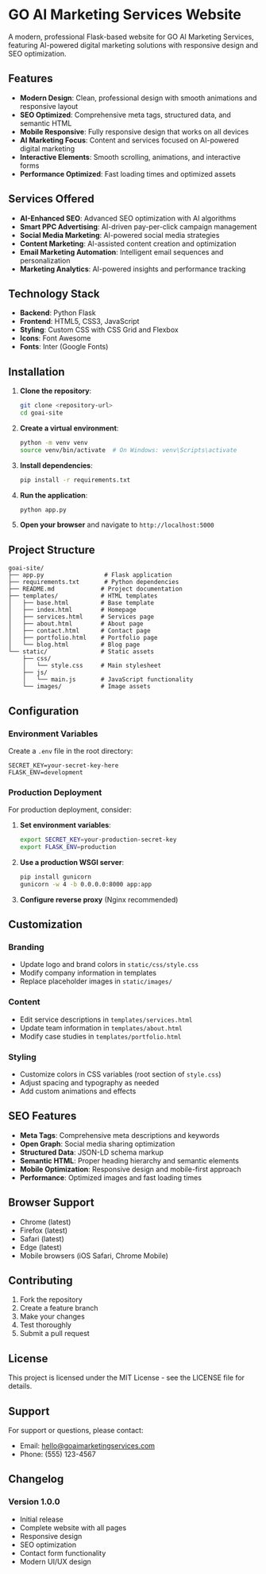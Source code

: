 # GO AI Marketing Services Website

A modern, professional Flask-based website for GO AI Marketing Services, featuring AI-powered digital marketing solutions with responsive design and SEO optimization.

## Features

- **Modern Design**: Clean, professional design with smooth animations and responsive layout
- **SEO Optimized**: Comprehensive meta tags, structured data, and semantic HTML
- **Mobile Responsive**: Fully responsive design that works on all devices
- **AI Marketing Focus**: Content and services focused on AI-powered digital marketing
- **Interactive Elements**: Smooth scrolling, animations, and interactive forms
- **Performance Optimized**: Fast loading times and optimized assets

## Services Offered

- **AI-Enhanced SEO**: Advanced SEO optimization with AI algorithms
- **Smart PPC Advertising**: AI-driven pay-per-click campaign management
- **Social Media Marketing**: AI-powered social media strategies
- **Content Marketing**: AI-assisted content creation and optimization
- **Email Marketing Automation**: Intelligent email sequences and personalization
- **Marketing Analytics**: AI-powered insights and performance tracking

## Technology Stack

- **Backend**: Python Flask
- **Frontend**: HTML5, CSS3, JavaScript
- **Styling**: Custom CSS with CSS Grid and Flexbox
- **Icons**: Font Awesome
- **Fonts**: Inter (Google Fonts)

## Installation

1. **Clone the repository**:
   ```bash
   git clone <repository-url>
   cd goai-site
   ```

2. **Create a virtual environment**:
   ```bash
   python -m venv venv
   source venv/bin/activate  # On Windows: venv\Scripts\activate
   ```

3. **Install dependencies**:
   ```bash
   pip install -r requirements.txt
   ```

4. **Run the application**:
   ```bash
   python app.py
   ```

5. **Open your browser** and navigate to `http://localhost:5000`

## Project Structure

```
goai-site/
├── app.py                 # Flask application
├── requirements.txt       # Python dependencies
├── README.md             # Project documentation
├── templates/            # HTML templates
│   ├── base.html         # Base template
│   ├── index.html        # Homepage
│   ├── services.html     # Services page
│   ├── about.html        # About page
│   ├── contact.html      # Contact page
│   ├── portfolio.html    # Portfolio page
│   └── blog.html         # Blog page
└── static/               # Static assets
    ├── css/
    │   └── style.css     # Main stylesheet
    ├── js/
    │   └── main.js       # JavaScript functionality
    └── images/           # Image assets
```

## Configuration

### Environment Variables

Create a `.env` file in the root directory:

```env
SECRET_KEY=your-secret-key-here
FLASK_ENV=development
```

### Production Deployment

For production deployment, consider:

1. **Set environment variables**:
   ```bash
   export SECRET_KEY=your-production-secret-key
   export FLASK_ENV=production
   ```

2. **Use a production WSGI server**:
   ```bash
   pip install gunicorn
   gunicorn -w 4 -b 0.0.0.0:8000 app:app
   ```

3. **Configure reverse proxy** (Nginx recommended)

## Customization

### Branding
- Update logo and brand colors in `static/css/style.css`
- Modify company information in templates
- Replace placeholder images in `static/images/`

### Content
- Edit service descriptions in `templates/services.html`
- Update team information in `templates/about.html`
- Modify case studies in `templates/portfolio.html`

### Styling
- Customize colors in CSS variables (root section of `style.css`)
- Adjust spacing and typography as needed
- Add custom animations and effects

## SEO Features

- **Meta Tags**: Comprehensive meta descriptions and keywords
- **Open Graph**: Social media sharing optimization
- **Structured Data**: JSON-LD schema markup
- **Semantic HTML**: Proper heading hierarchy and semantic elements
- **Mobile Optimization**: Responsive design and mobile-first approach
- **Performance**: Optimized images and fast loading times

## Browser Support

- Chrome (latest)
- Firefox (latest)
- Safari (latest)
- Edge (latest)
- Mobile browsers (iOS Safari, Chrome Mobile)

## Contributing

1. Fork the repository
2. Create a feature branch
3. Make your changes
4. Test thoroughly
5. Submit a pull request

## License

This project is licensed under the MIT License - see the LICENSE file for details.

## Support

For support or questions, please contact:
- Email: hello@goaimarketingservices.com
- Phone: (555) 123-4567

## Changelog

### Version 1.0.0
- Initial release
- Complete website with all pages
- Responsive design
- SEO optimization
- Contact form functionality
- Modern UI/UX design










